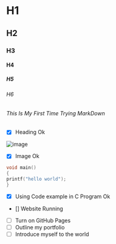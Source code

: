 # H1
## H2
### H3
#### H4
##### H5
###### H6
###### This Is My First Time Trying MarkDown 
- [x] Heading Ok


![image](https://encrypted-tbn0.gstatic.com/images?q=tbn:ANd9GcTw_HeSzHfBorKS4muw4IIeVvvRgnhyO8Gn8w&usqp=CAU)
- [x] Image Ok
``` c
void main()
{
printf("hello world");
}
```
- [x] Using Code example in C Program Ok
- [] Website Running 
- [ ] Turn on GitHub Pages
- [ ] Outline my portfolio
- [ ] Introduce myself to the world
